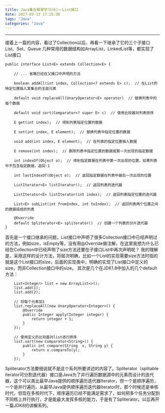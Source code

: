 ```yaml
---
title: Java集合框架学习(6)——List接口
date: 2017-03-13 17:25:30
tags: "Java"
categories: "Java"
---
```

***
接着上一篇的内容，看过了Collection以后，再看一下继承了它的三个子接口List、Set、Queue
几种常用的数据结构如ArrayList，LinkedList等，都实现了List接口
```
public interface List<E> extends Collection<E> {
    
    // ... 省略已经在父接口中声明的方法

    boolean addAll(int index, Collection<? extends E> c);  // 在List的特定位置插入某集合的全部元素
    
    default void replaceAll(UnaryOperator<E> operator)  // 替换列表中的每个数据

    default void sort(Comparator<? super E> c)  // 使用比较器对列表排序

    E get(int index);  // 得到列表指定位置的数据

    E set(int index, E element);  // 替换列表中指定位置的数据

    void add(int index, E element);  // 在列表的指定位置插入数据

    E remove(int index);  // 删除列表中指定位置的数据或第一次出现的指定数据

    int indexOf(Object o);  // 得到指定数据在列表中第一次出现的位置，如果列表中不包含指定数据，返回-1

    int lastIndexOf(Object o);  // 返回指定数据在列表中最后一次出现的位置

    ListIterator<E> listIterator();  // 返回列表的迭代器

    ListIterator<E> listIterator(int index);  // 返回列表指定位置的迭代器

    List<E> subList(int fromIndex, int toIndex);  // 返回列表两个位置之间的数据组成的列表

    @Override
    default Spliterator<E> spliterator()  // 创建一个列表的分片迭代器
}
```
首先是一个接口继承的问题，List接口中声明了很多Collection接口中已经声明过的方法，例如size，isEmpty等，没有用@Override做注解，在这里我想为什么已经在Collection中已经声明了size方法还要在子接口List中再次声明呢？
我的理解是，采用这样的设计方法，将层次明确，比如一个List的实现需要size方法时指的就是这个List接口的size，后面的实现类中，明确的实现了List接口中定义的size，而非Collection接口中的size。
其次是几个在JDK1.8中加入的几个default方法：
```
    List<Integer> list = new ArrayList<>();
    list.add(1);
    list.add(2);
    
    // 将每个元素加1 
    list.replaceAll(new UnaryOperator<Integer>() {
        @Override
        public Integer apply(Integer integer) {
            return integer + 1;
        }
    });

    // 使用定义的比较器对list进行排序
    list.sort(new Comparator<String>() {
        public int compare(String  x, String y) {
            return x.compareTo(y);
        }
    });
```
Spliterator方法要细说就不是这个系列所要讲述的内容了。Spliterator（splitable iterator可分割迭代器）接口是Java为了并行遍历数据源中的元素而设计的迭代器，这个可以类比最早Java提供的顺序遍历迭代器Iterator，但一个是顺序遍历，一个是并行遍历。从最早Java提供顺序遍历迭代器Iterator时，那个时候还是单核时代，但现在多核时代下，顺序遍历已经不能满足需求了，如何把多个任务分配到不同核上并行执行，才是能最大发挥多核的能力，于是有了Spliterator。以后再开一篇JDK8的讲解系列。